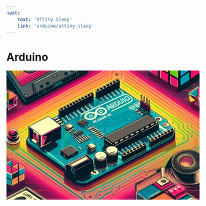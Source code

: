 ```yaml
---
next: 
    text: 'ATtiny Sleep'
    link: 'arduino/attiny-sleep'
---
```


# Arduino
![Arduino](../assets/images/arduino.webp)